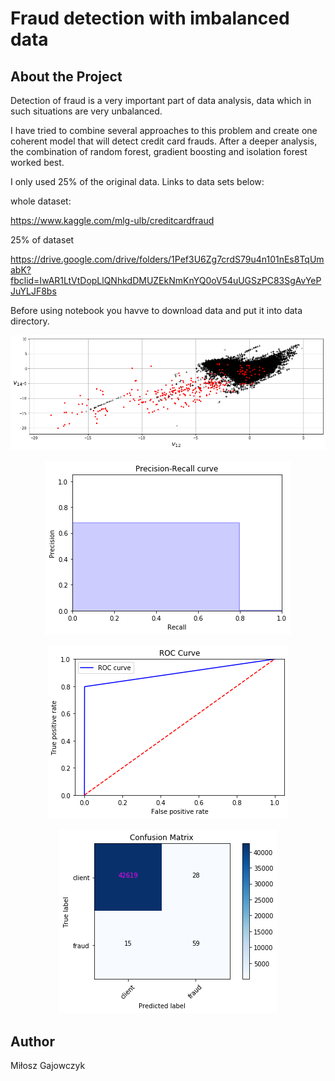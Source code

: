 # Fraud detection with imbalanced data

## About the Project

Detection of fraud is a very important part of data analysis,
data which in such situations are very unbalanced.

I have tried to combine several approaches to this problem and create
one coherent model that will detect credit card frauds. 
After a deeper analysis, the combination of random forest, 
gradient boosting and isolation forest worked best.

I only used 25% of the original data. Links to data sets below:

whole dataset:

https://www.kaggle.com/mlg-ulb/creditcardfraud

25% of dataset

https://drive.google.com/drive/folders/1Pef3U6Zg7crdS79u4n101nEs8TqUmabK?fbclid=IwAR1LtVtDopLlQNhkdDMUZEkNmKnYQ0oV54uUGSzPC83SgAvYePJuYLJF8bs

Before using notebook you havve to download data and 
put it into data directory.


<p align="center">
  <img src="s1.png">
</p>

<p align="center">
  <img src="s2.png">
</p>

<p align="center">
  <img src="s3.png">
</p>

<p align="center">
  <img src="s4.png">
</p>


## Author
Miłosz Gajowczyk




